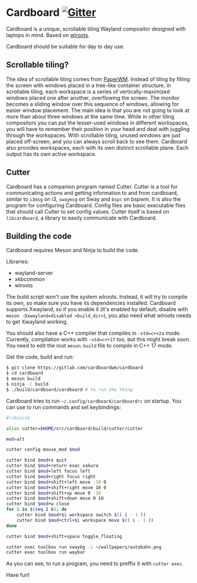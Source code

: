 # Cardboard [![Gitter](https://badges.gitter.im/cardboard-wm/community.svg)](https://gitter.im/cardboard-wm/community)

Cardboard is a unique, scrollable tiling Wayland compositor designed with
laptops in mind. Based on [wlroots](https://github.com/swaywm/wlroots).

Cardboard should be suitable for day to day use.

## Scrollable tiling?

The idea of scrollable tiling comes from
[PaperWM](https://github.com/paperwm/PaperWM). Instead of tiling by filling the
screen with windows placed in a tree-like container structure, in scrollable
tiling, each workspace is a series of vertically-maximized windows placed one
after another, overflowing the screen. The monitor becomes a sliding window over
this sequence of windows, allowing for easier window placement. The main idea
is that you are not going to look at more than about three windows at the same
time. While in other tiling compositors you can put the lesser-used windows in
different workspaces, you will have to remember their position in your head and
deal with juggling through the workspaces. With scrollable tiling, unused
windows are just placed off-screen, and you can always scroll back to see them.
Cardboard also provides workspaces, each with its own distinct scrollable plane.
Each output has its own active workspace.

## Cutter

Cardboard has a companion program named Cutter. Cutter is a tool for
communicating actions and getting information to and from cardboard, similar to
`i3msg` on i3, `swaymsg` on Sway and `bspc` on bspwm. It is also the program for
configuring Cardboard. Config files are basic executable files that should call
Cutter to set config values. Cutter itself is based on `libcardboard`, a library
to easily communicate with Cardboard.

## Building the code

Cardboard requires Meson and Ninja to build the code.

Libraries:

* wayland-server
* xkbcommon
* wlroots

The build script won't use the system wlroots. Instead, it will try to compile
its own, so make sure you have its dependencies installed. Cardboard supports
Xwayland, so if you enable it (it's enabled by default, disable with `meson
-Dxwayland=disabled <build_dir>`), you
also need what wlroots needs to get Xwayland working.

You should also have a C++ compiler that compiles in `-std=c++2a` mode. Currently,
compilation works with `-std=c++17` too, but this might break soon. You need to
edit the root `meson.build` file to compile in C++ 17 mode.

Get the code, build and run:

``` sh
$ git clone https://gitlab.com/cardboardwm/cardboard
$ cd cardboard
$ meson build
$ ninja -C build
$ ./build/cardboard/cardboard # to run the thing
```

Cardboard tries to run `~/.config/cardboard/cardboardrc` on startup. You can use
to run commands and set keybindings:

``` sh
#!/bin/sh

alias cutter=$HOME/src/cardboard/build/cutter/cutter

mod=alt

cutter config mouse_mod $mod

cutter bind $mod+x quit
cutter bind $mod+return exec sakura
cutter bind $mod+left focus left
cutter bind $mod+right focus right
cutter bind $mod+shift+left move -10 0
cutter bind $mod+shift+right move 10 0
cutter bind $mod+shift+up move 0 -10
cutter bind $mod+shift+down move 0 10
cutter bind $mod+w close
for i in $(seq 1 6); do
	cutter bind $mod+$i workspace switch $(( i - 1 ))
	cutter bind $mod+ctrl+$i workspace move $(( i - 1 ))
done

cutter bind $mod+shift+space toggle_floating

cutter exec toolbox run swaybg -i ~/wallpapers/autobahn.png
cutter exec toolbox run waybar
```

As you can see, to run a program, you need to preffix it with `cutter exec`.

Have fun!
